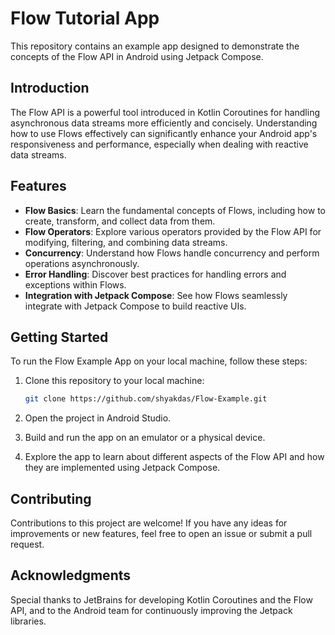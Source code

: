 # Flow Tutorial App

This repository contains an example app designed to demonstrate the concepts of the Flow API in Android using Jetpack Compose.

## Introduction

The Flow API is a powerful tool introduced in Kotlin Coroutines for handling asynchronous data streams more efficiently and concisely. Understanding how to use Flows effectively can significantly enhance your Android app's responsiveness and performance, especially when dealing with reactive data streams.

## Features

- **Flow Basics**: Learn the fundamental concepts of Flows, including how to create, transform, and collect data from them.
- **Flow Operators**: Explore various operators provided by the Flow API for modifying, filtering, and combining data streams.
- **Concurrency**: Understand how Flows handle concurrency and perform operations asynchronously.
- **Error Handling**: Discover best practices for handling errors and exceptions within Flows.
- **Integration with Jetpack Compose**: See how Flows seamlessly integrate with Jetpack Compose to build reactive UIs.

## Getting Started

To run the Flow Example App on your local machine, follow these steps:

1. Clone this repository to your local machine:

    ```bash
    git clone https://github.com/shyakdas/Flow-Example.git
    ```

2. Open the project in Android Studio.

3. Build and run the app on an emulator or a physical device.

4. Explore the app to learn about different aspects of the Flow API and how they are implemented using Jetpack Compose.

## Contributing

Contributions to this project are welcome! If you have any ideas for improvements or new features, feel free to open an issue or submit a pull request.

## Acknowledgments

Special thanks to JetBrains for developing Kotlin Coroutines and the Flow API, and to the Android team for continuously improving the Jetpack libraries.
